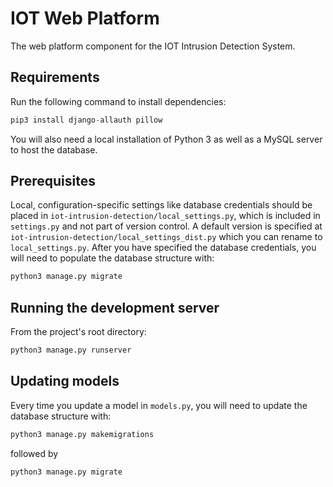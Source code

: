 # IOT Web Platform
The web platform component for the IOT Intrusion Detection System.
## Requirements
Run the following command to install dependencies:
```python
pip3 install django-allauth pillow
```
You will also need a local installation of Python 3 as well as a MySQL server to host the database. 
## Prerequisites
Local, configuration-specific settings like database credentials should be placed in `iot-intrusion-detection/local_settings.py`, which is included in `settings.py` and not part of version control.  A default version is specified at `iot-intrusion-detection/local_settings_dist.py` which you can rename to `local_settings.py`.  After you have specified the database credentials, you will need to populate the database structure with:
```python
python3 manage.py migrate
```
## Running the development server
From the project's root directory:
```python
python3 manage.py runserver
```
## Updating models
Every time you update a model in `models.py`, you will need to update the database structure with:
```python
python3 manage.py makemigrations
```
followed by
```python
python3 manage.py migrate
```
